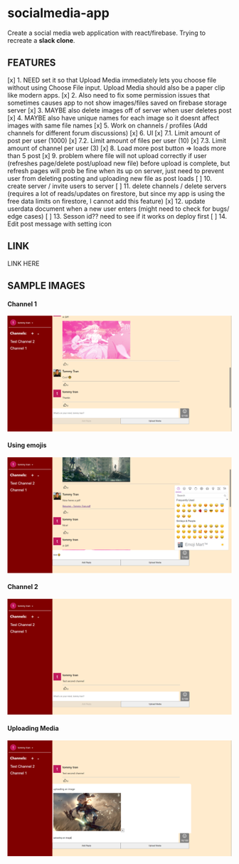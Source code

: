 # socialmedia-app

 Create a social media web application with react/firebase. Trying to recreate a <b>slack clone</b>.

## FEATURES

[x] 1. NEED set it so that Upload Media immediately lets you choose file without using Choose File input. Upload Media should also be a paper clip like modern apps.
[x] 2. Also need to fix some permission issues that sometimes causes app to not show images/files saved on firebase storage server
[x] 3. MAYBE also delete images off of server when user deletes post
[x] 4. MAYBE also have unique names for each image so it doesnt affect images with same file names
[x] 5. Work on channels / profiles (Add channels for different forum discussions)
[x] 6. UI
[x] 7.1. Limit amount of post per user (1000) 
[x] 7.2. Limit amount of files per user (10)
[x] 7.3. Limit amount of channel per user (3)
[x] 8. Load more post button => loads more than 5 post
[x] 9.  problem where file will not upload correctly if user (refreshes page/delete post/upload new file) before upload is complete, 
        but refresh pages will prob be fine when its up on server, just need to prevent user from deleting posting and uploading new file as post loads
[ ] 10. create server / invite users to server
[ ] 11. delete channels / delete servers (requires a lot of reads/updates on firestore, but since my app is using the free data limits on firestore, I cannot add this feature)
[x] 12. update userdata document when a new user enters (might need to check for bugs/ edge cases)
[ ] 13. Sesson id?? need to see if it works on deploy first
[ ] 14. Edit post message with setting icon

## LINK

LINK HERE

## SAMPLE IMAGES

#### Channel 1

![Channel 1 Image](./sample_photos/sample_1.PNG)

#### Using emojis

![Using emojis Image](./sample_photos/sample_2.PNG)

#### Channel 2

![Channel 2 Image](./sample_photos/sample_3.PNG)

#### Uploading Media 

![Uploading Media Image](./sample_photos/sample_4.PNG)